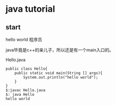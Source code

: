 # java tutorial

## start

hello world 程序员

java毕竟是c++的亲儿子，所以还是有一个main入口的。


Hello.java
```
public class Hello{
    public static void main(String [] args){
        System.out.println("hello world");
    }
}
$:javac Hello.java
$: java Hello
hello world
```
